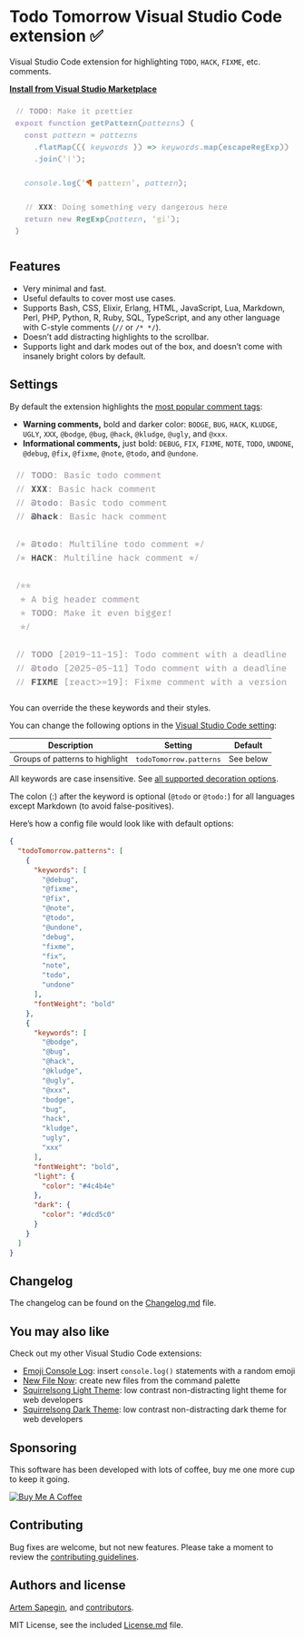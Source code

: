 # Todo Tomorrow Visual Studio Code extension ✅

Visual Studio Code extension for highlighting `TODO`, `HACK`, `FIXME`, etc. comments.

**[Install from Visual Studio Marketplace](https://marketplace.visualstudio.com/items?itemName=sapegin.todo-tomorrow)**

![Todo Tomorrow Visual Studio Code extension](./screenshots/screenshot.png)

## Features

- Very minimal and fast.
- Useful defaults to cover most use cases.
- Supports Bash, CSS, Elixir, Erlang, HTML, JavaScript, Lua, Markdown, Perl, PHP, Python, R, Ruby, SQL, TypeScript, and any other language with C-style comments (`//` or `/* */`).
- Doesn’t add distracting highlights to the scrollbar.
- Supports light and dark modes out of the box, and doesn’t come with insanely bright colors by default.

## Settings

By default the extension highlights the [most popular comment tags](<https://en.m.wikipedia.org/wiki/Comment_(computer_programming)>):

- **Warning comments,** bold and darker color: `BODGE`, `BUG`, `HACK`, `KLUDGE`, `UGLY`, `XXX`, `@bodge`, `@bug`, `@hack`, `@kludge`, `@ugly`, and `@xxx`.
- **Informational comments,** just bold: `DEBUG`, `FIX`, `FIXME`, `NOTE`, `TODO`, `UNDONE`, `@debug`, `@fix`, `@fixme`, `@note`, `@todo`, and `@undone`.

![Supported types of comments](./screenshots/comments.png)

You can override the these keywords and their styles.

You can change the following options in the [Visual Studio Code setting](https://code.visualstudio.com/docs/getstarted/settings):

| Description | Setting | Default |
| --- | --- | --- |
| Groups of patterns to highlight | `todoTomorrow.patterns` | See below |

All keywords are case insensitive. See [all supported decoration options](https://code.visualstudio.com/api/references/vscode-api#DecorationRenderOptions).

The colon (:) after the keyword is optional (`@todo` or `@todo:`) for all languages except Markdown (to avoid false-positives).

Here’s how a config file would look like with default options:

```json
{
  "todoTomorrow.patterns": [
    {
      "keywords": [
        "@debug",
        "@fixme",
        "@fix",
        "@note",
        "@todo",
        "@undone",
        "debug",
        "fixme",
        "fix",
        "note",
        "todo",
        "undone"
      ],
      "fontWeight": "bold"
    },
    {
      "keywords": [
        "@bodge",
        "@bug",
        "@hack",
        "@kludge",
        "@ugly",
        "@xxx",
        "bodge",
        "bug",
        "hack",
        "kludge",
        "ugly",
        "xxx"
      ],
      "fontWeight": "bold",
      "light": {
        "color": "#4c4b4e"
      },
      "dark": {
        "color": "#dcd5c0"
      }
    }
  ]
}
```

## Changelog

The changelog can be found on the [Changelog.md](./Changelog.md) file.

## You may also like

Check out my other Visual Studio Code extensions:

- [Emoji Console Log](https://marketplace.visualstudio.com/items?itemName=sapegin.emoji-console-log): insert `console.log()` statements with a random emoji
- [New File Now](https://marketplace.visualstudio.com/items?itemName=sapegin.new-file-now): create new files from the command palette
- [Squirrelsong Light Theme](https://marketplace.visualstudio.com/items?itemName=sapegin.Theme-SquirrelsongLight): low contrast non-distracting light theme for web developers
- [Squirrelsong Dark Theme](https://marketplace.visualstudio.com/items?itemName=sapegin.Theme-SquirrelsongDark): low contrast non-distracting dark theme for web developers

## Sponsoring

This software has been developed with lots of coffee, buy me one more cup to keep it going.

<a href="https://www.buymeacoffee.com/sapegin" target="_blank"><img src="https://cdn.buymeacoffee.com/buttons/lato-orange.png" alt="Buy Me A Coffee" height="51" width="217"></a>

## Contributing

Bug fixes are welcome, but not new features. Please take a moment to review the [contributing guidelines](Contributing.md).

## Authors and license

[Artem Sapegin](https://sapegin.me), and [contributors](https://github.com/sapegin/vscode-todo-tomorrow/graphs/contributors).

MIT License, see the included [License.md](License.md) file.
